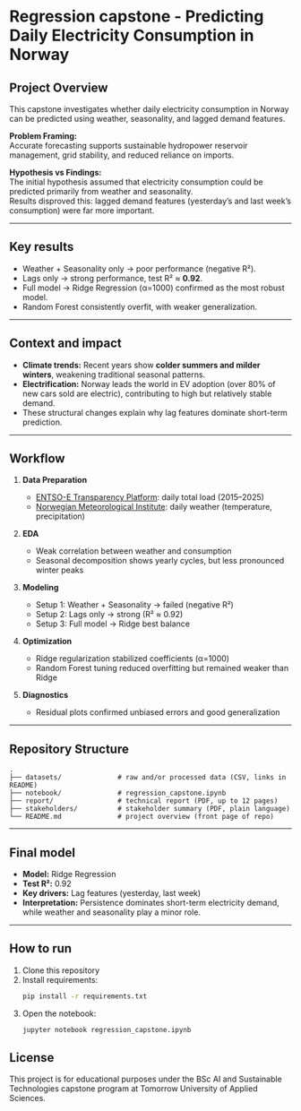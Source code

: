 # Regression capstone - Predicting Daily Electricity Consumption in Norway

## Project Overview
This capstone investigates whether daily electricity consumption in Norway can be predicted using weather, seasonality, and lagged demand features.

**Problem Framing:**  
Accurate forecasting supports sustainable hydropower reservoir management, grid stability, and reduced reliance on imports.  

**Hypothesis vs Findings:**  
The initial hypothesis assumed that electricity consumption could be predicted primarily from weather and seasonality.  
Results disproved this: lagged demand features (yesterday’s and last week’s consumption) were far more important.  

---

## Key results
- Weather + Seasonality only → poor performance (negative R²).  
- Lags only → strong performance, test R² ≈ **0.92**.  
- Full model → Ridge Regression (α=1000) confirmed as the most robust model.  
- Random Forest consistently overfit, with weaker generalization.  

---

## Context and impact
- **Climate trends:** Recent years show **colder summers and milder winters**, weakening traditional seasonal patterns.  
- **Electrification:** Norway leads the world in EV adoption (over 80% of new cars sold are electric), contributing to high but relatively stable demand.  
- These structural changes explain why lag features dominate short-term prediction.  

---

## Workflow
1. **Data Preparation**  
   - [ENTSO-E Transparency Platform](https://transparency.entsoe.eu/): daily total load (2015–2025)  
   - [Norwegian Meteorological Institute](https://thredds.met.no/thredds/catalog/senorge/seNorge_2018/Archive/catalog.html): daily weather (temperature, precipitation)  

2. **EDA**  
   - Weak correlation between weather and consumption  
   - Seasonal decomposition shows yearly cycles, but less pronounced winter peaks  

3. **Modeling**  
   - Setup 1: Weather + Seasonality → failed (negative R²)  
   - Setup 2: Lags only → strong (R² ≈ 0.92)  
   - Setup 3: Full model → Ridge best balance  

4. **Optimization**  
   - Ridge regularization stabilized coefficients (α=1000)  
   - Random Forest tuning reduced overfitting but remained weaker than Ridge  

5. **Diagnostics**  
   - Residual plots confirmed unbiased errors and good generalization  

---

## Repository Structure
```text
.
├── datasets/              # raw and/or processed data (CSV, links in README)
├── notebook/              # regression_capstone.ipynb
├── report/                # technical report (PDF, up to 12 pages)
├── stakeholders/          # stakeholder summary (PDF, plain language)
└── README.md              # project overview (front page of repo)
```

---

## Final model
- **Model:** Ridge Regression  
- **Test R²:** 0.92  
- **Key drivers:** Lag features (yesterday, last week)  
- **Interpretation:** Persistence dominates short-term electricity demand, while weather and seasonality play a minor role.  

---

## How to run
1. Clone this repository  
2. Install requirements:  
   ```bash
   pip install -r requirements.txt
3. Open the notebook:
   ```bash
   jupyter notebook regression_capstone.ipynb

## License
This project is for educational purposes under the BSc AI and Sustainable Technologies capstone program at Tomorrow University of Applied Sciences.